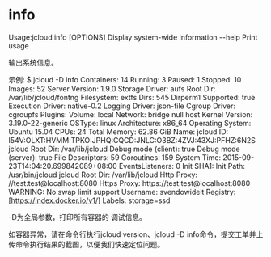 # **info**

Usage:jcloud info [OPTIONS]
Display system-wide information
--help Print usage

输出系统信息。

示例:
$ jcloud -D info
Containers: 14
Running: 3
Paused: 1
Stopped: 10
Images: 52
Server Version: 1.9.0
Storage Driver: aufs
Root Dir: /var/lib/jcloud/fontng Filesystem: extfs
Dirs: 545
Dirperm1 Supported: true
Execution Driver: native-0.2
Logging Driver: json-file
Cgroup Driver: cgroupfs
Plugins:
Volume: local
Network: bridge null host
Kernel Version: 3.19.0-22-generic
OSType: linux
Architecture: x86_64
Operating System: Ubuntu 15.04
CPUs: 24
Total Memory: 62.86 GiB
Name: jcloud
ID: I54V:OLXT:HVMM:TPKO:JPHQ:CQCD:JNLC:O3BZ:4ZVJ:43XJ:PFHZ:6N2S
jcloud Root Dir: /var/lib/jcloud
Debug mode (client): true
Debug mode (server): true
File Descriptors: 59
Goroutines: 159
System Time: 2015-09-23T14:04:20.699842089+08:00
EventsListeners: 0
Init SHA1:
Init Path: /usr/bin/jcloud
jcloud Root Dir: /var/lib/jcloud
Http Proxy: //test:test@localhost:8080
Https Proxy: https://test:test@localhost:8080
WARNING: No swap limit support
Username: svendowideit
Registry: [https://index.docker.io/v1/]
Labels:
storage=ssd

-D为全局参数，打印所有容器的
调试信息。

如容器异常，请在命令行执行jcloud version、jcloud -D info命令，提交工单并上传命令执行结果的截图，以便我们快速定位问题。